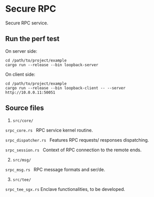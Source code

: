 # Secure RPC 
Secure RPC service. 

## Run the perf test  
On server side: 
```
cd /path/to/project/example
cargo run --release --bin loopback-server
``` 

On client side: 
```
cd /path/to/project/example
cargo run --release --bin loopback-client -- --server http://10.0.0.11:50051
```

## Source files

1. ` src/core/ ` 

`srpc_core.rs `
RPC service kernel routine. 

`srpc_dispatcher.rs `
Features RPC requests/ responses dispatching.   

`srpc_session.rs `
Context of RPC connection to the remote ends. 

2. ` src/msg/ `

`srpc_msg.rs `
RPC message formats and ser/de. 

3. ` src/tee/ `

`srpc_tee_sgx.rs`
Enclave functionalities, to be developed. 


